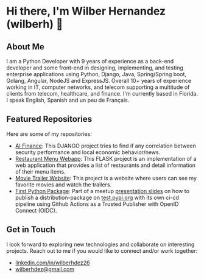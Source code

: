 # Hi there, I'm Wilber Hernandez (wilberh) 👋

## About Me

I am a Python Developer with 9 years of experience as a back-end developer and some front-end in designing, implementing, and testing enterprise applications using Python, Django, Java, Spring/Spring boot, Golang, Angular, NodeJS and ExpressJS. Overall 10+ years of experience working in IT, computer networks, and telecom supporting a multitude of clients from telecom, healthcare, and finance.  I'm currently based in Florida. I speak English, Spanish and un peu de Français.

## Featured Repositories

Here are some of my repositories:

- [AI Finance](https://github.com/wilberh/AIFinanceProject): This DJANGO project tries to find if any correlation between security performance and local economic behavior/news.
- [Restaurant Menu Webapp](https://github.com/wilberh/Restaurant-Menu-WebApp): This FLASK project is an implementation of a web application that provides a list of restaurants and detail information of their menu items.
- [Movie Trailer Website](https://github.com/wilberh/Movie-Trailer-Website): This project is a website where users can see my favorite movies and watch the trailers.
- [First Python Package](https://github.com/wilberh/pubpypack-gadget-wilber-hdez): Part of a meetup [presentation slides](https://github.com/wilberh/pubpypack-gadget-wilber-hdez-slides/blob/main/Background_Deployment_%20PyPI%20-%20the%20package%20index%20-%20final.pdf) on how to publish a distribution-package on [test.pypi.org](https://test.pypi.org/project/pubpypack-gadget-wilber-hdez/) with its own ci-cd pipeline using Github Actions as a Trusted Publisher with OpenID Connect (OIDC). 

## Get in Touch

I look forward to exploring new technologies and collaborate on interesting projects. Reach out to me if you would like to connect and/or work together:
- [linkedin.com/in/wilberhdez26](https://www.linkedin.com/in/wilberhdez26/)
- wilberhdez@gmail.com


<!--
### Hi there 👋

**wilberh/wilberh** is a ✨ _special_ ✨ repository because its `README.md` (this file) appears on your GitHub profile.

Here are some ideas to get you started:

- 🔭 I’m currently working on ...
- 🌱 I’m currently learning ...
- 👯 I’m looking to collaborate on ...
- 🤔 I’m looking for help with ...
- 💬 Ask me about ...
- 📫 How to reach me: ...
- 😄 Pronouns: ...
- ⚡ Fun fact: ...

- [alex000kim.com/about](https://alex000kim.com/about/)
- [linkedin.com/in/alex000kim](https://www.linkedin.com/in/alex000kim/)

-->
